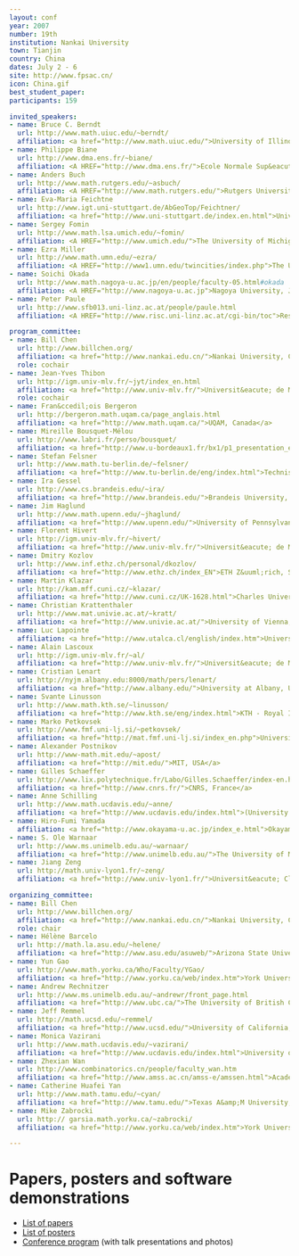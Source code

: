 ```yaml
---
layout: conf
year: 2007
number: 19th
institution: Nankai University
town: Tianjin
country: China
dates: July 2 - 6
site: http://www.fpsac.cn/
icon: China.gif
best_student_paper:
participants: 159

invited_speakers:
- name: Bruce C. Berndt
  url: http://www.math.uiuc.edu/~berndt/
  affiliation: <a href="http://www.math.uiuc.edu/">University of Illinois, USA</a>
- name: Philippe Biane
  url: http://www.dma.ens.fr/~biane/
  affiliation: <A HREF="http://www.dma.ens.fr/">Ecole Normale Sup&eacute;rieure, France</A>
- name: Anders Buch
  url: http://www.math.rutgers.edu/~asbuch/
  affiliation: <A HREF="http://www.math.rutgers.edu/">Rutgers University, USA</A>
- name: Eva-Maria Feichtne
  url: http://www.igt.uni-stuttgart.de/AbGeoTop/Feichtner/
  affiliation: <a href="http://www.uni-stuttgart.de/index.en.html">University of Stuttgart, Germany</a>
- name: Sergey Fomin
  url: http://www.math.lsa.umich.edu/~fomin/
  affiliation: <A HREF="http://www.umich.edu/">The University of Michigan, USA/Russia</A>
- name: Ezra Miller
  url: http://www.math.umn.edu/~ezra/
  affiliation: <A HREF="http://www1.umn.edu/twincities/index.php">The University of Minnesota, USA</A>
- name: Soichi Okada
  url: http://www.math.nagoya-u.ac.jp/en/people/faculty-05.html#okada
  affiliation: <A HREF="http://www.nagoya-u.ac.jp">Nagoya University, Japan</A>
- name: Peter Paule
  url: http://www.sfb013.uni-linz.ac.at/people/paule.html
  affiliation: <A HREF="http://www.risc.uni-linz.ac.at/cgi-bin/toc">Research Institute for Symbolic Computation, Austria</A>

program_committee:
- name: Bill Chen
  url: http://www.billchen.org/
  affiliation: <a href="http://www.nankai.edu.cn/">Nankai University, China</a>
  role: cochair
- name: Jean-Yves Thibon
  url: http://igm.univ-mlv.fr/~jyt/index_en.html
  affiliation: <a href="http://www.univ-mlv.fr/">Universit&eacute; de Marne-la-Vall&eacute;e, France</a>
  role: cochair
- name: Fran&ccedil;ois Bergeron
  url: http://bergeron.math.uqam.ca/page_anglais.html
  affiliation: <a href="http://www.math.uqam.ca/">UQAM, Canada</a>
- name: Mireille Bousquet-Mélou
  url: http://www.labri.fr/perso/bousquet/
  affiliation: <a href="http://www.u-bordeaux1.fr/bx1/p1_presentation_en.html">University of Bordeaux 1, France</a>
- name: Stefan Felsner
  url: http://www.math.tu-berlin.de/~felsner/
  affiliation: <a href="http://www.tu-berlin.de/eng/index.html">Technische Universit&auml;t Berlin, Germany</a>
- name: Ira Gessel
  url: http://www.cs.brandeis.edu/~ira/
  affiliation: <a href="http://www.brandeis.edu/">Brandeis University, USA</a>
- name: Jim Haglund
  url: http://www.math.upenn.edu/~jhaglund/
  affiliation: <a href="http://www.upenn.edu/">University of Pennsylvania, USA</a>
- name: Florent Hivert
  url: http://igm.univ-mlv.fr/~hivert/
  affiliation: <a href="http://www.univ-mlv.fr/">Universit&eacute; de Marne-la-Vall&eacute;e, France</a>
- name: Dmitry Kozlov
  url: http://www.inf.ethz.ch/personal/dkozlov/
  affiliation: <a href="http://www.ethz.ch/index_EN">ETH Z&uuml;rich, Switzerland</a>
- name: Martin Klazar
  url: http://kam.mff.cuni.cz/~klazar/
  affiliation: <a href="http://www.cuni.cz/UK-1628.html">Charles University, Czech Republic</a>
- name: Christian Krattenthaler
  url: http://www.mat.univie.ac.at/~kratt/
  affiliation: <a href="http://www.univie.ac.at/">University of Vienna, Austria</a>
- name: Luc Lapointe
  affiliation: <a href="http://www.utalca.cl/english/index.htm">Universidad de Talca, Chile</a>
- name: Alain Lascoux
  url: http://igm.univ-mlv.fr/~al/
  affiliation: <a href="http://www.univ-mlv.fr/">Universit&eacute; de Marne-la-Vall&eacute;e, France</a>
- name: Cristian Lenart
  url: http://nyjm.albany.edu:8000/math/pers/lenart/
  affiliation: <a href="http://www.albany.edu/">University at Albany, USA</a>
- name: Svante Linusson
  url: http://www.math.kth.se/~linusson/
  affiliation: <a href="http://www.kth.se/eng/index.html">KTH - Royal Institute of Technology, Sweden</a>
- name: Marko Petkovsek
  url: http://www.fmf.uni-lj.si/~petkovsek/
  affiliation: <a href="http://mat.fmf.uni-lj.si/index_en.php">University of Ljubljana, Slovenia</a>
- name: Alexander Postnikov
  url: http://www-math.mit.edu/~apost/
  affiliation: <a href="http://mit.edu/">MIT, USA</a>
- name: Gilles Schaeffer
  url: http://www.lix.polytechnique.fr/Labo/Gilles.Schaeffer/index-en.html
  affiliation: <a href="http://www.cnrs.fr/">CNRS, France</a>
- name: Anne Schilling
  url: http://www.math.ucdavis.edu/~anne/
  affiliation: <a href="http://www.ucdavis.edu/index.html">(University of California, USA</a>
- name: Hiro-Fumi Yamada
  affiliation: <a href="http://www.okayama-u.ac.jp/index_e.html">Okayama Univeristy, Japan</a>
- name: S. Ole Warnaar
  url: http://www.ms.unimelb.edu.au/~warnaar/
  affiliation: <a href="http://www.unimelb.edu.au/">The University of Melbourne, Australia</a>
- name: Jiang Zeng
  url: http://math.univ-lyon1.fr/~zeng/
  affiliation: <a href="http://www.univ-lyon1.fr/">Universit&eacute; Claude Bernard Lyon 1, France</a>

organizing_committee:
- name: Bill Chen
  url: http://www.billchen.org/
  affiliation: <a href="http://www.nankai.edu.cn/">Nankai University, China</font></a>
  role: chair
- name: Hélène Barcelo
  url: http://math.la.asu.edu/~helene/
  affiliation: <a href="http://www.asu.edu/asuweb/">Arizona State University, USA</a>
- name: Yun Gao
  url: http://www.math.yorku.ca/Who/Faculty/YGao/
  affiliation: <a href="http://www.yorku.ca/web/index.htm">York University, Canada</a>
- name: Andrew Rechnitzer
  url: http://www.ms.unimelb.edu.au/~andrewr/front_page.html
  affiliation: <a href="http://www.ubc.ca/">The University of British Columbia, Canada</a>
- name: Jeff Remmel
  url: http://math.ucsd.edu/~remmel/
  affiliation: <a href="http://www.ucsd.edu/">University of California, San Diego, USA</a>
- name: Monica Vazirani
  url: http://www.math.ucdavis.edu/~vazirani/
  affiliation: <a href="http://www.ucdavis.edu/index.html">University of California, Davis, USA)</a>
- name: Zhexian Wan
  url: http://www.combinatorics.cn/people/faculty_wan.htm
  affiliation: <a href="http://www.amss.ac.cn/amss-e/amssen.html">Academy of Mathematics & Systems Science, China</a>
- name: Catherine Huafei Yan
  url: http://www.math.tamu.edu/~cyan/
  affiliation: <a href="http://www.tamu.edu/">Texas A&amp;M University, USA)</a>
- name: Mike Zabrocki
  url: http:// garsia.math.yorku.ca/~zabrocki/
  affiliation: <a href="http://www.yorku.ca/web/index.htm">York University, Canada)</a>

---
```


# Papers, posters and software demonstrations

- <A HREF="contrib_papers.html">List of papers</A>
- <A HREF="contrib_posters.html">List of posters</A>
- <A HREF="SITE07/conpro.htm">Conference program</A> (with talk presentations and photos)
